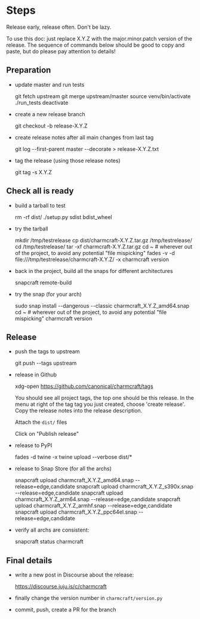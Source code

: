 # Steps

Release early, release often. Don't be lazy.

To use this doc: just replace X.Y.Z with the major.minor.patch version of
the release. The sequence of commands below should be good to copy and
paste, but do please pay attention to details!


## Preparation

- update master and run tests

    git fetch upstream
    git merge upstream/master
    source venv/bin/activate
    ./run_tests
    deactivate

- create a new release branch

    git checkout -b release-X.Y.Z

- create release notes after all main changes from last tag

    git log --first-parent master --decorate > release-X.Y.Z.txt

- tag the release (using those release notes)

    git tag -s X.Y.Z


## Check all is ready

- build a tarball to test

    rm -rf dist/
    ./setup.py sdist bdist_wheel

- try the tarball

    mkdir /tmp/testrelease
    cp dist/charmcraft-X.Y.Z.tar.gz /tmp/testrelease/
    cd /tmp/testrelease/
    tar -xf charmcraft-X.Y.Z.tar.gz
    cd ~  # wherever out of the project, to avoid any potential "file mispicking"
    fades -v -d file:///tmp/testrelease/charmcraft-X.Y.Z/ -x charmcraft version

- back in the project, build all the snaps for different architectures

    snapcraft remote-build

- try the snap (for your arch)

    sudo snap install --dangerous --classic charmcraft_X.Y.Z_amd64.snap
    cd ~  # wherever out of the project, to avoid any potential "file mispicking"
    charmcraft version


## Release

- push the tags to upstream

    git push --tags upstream

- release in Github

    xdg-open https://github.com/canonical/charmcraft/tags

    You should see all project tags, the top one should be this release.
    In the menu at right of the tag tag you just created, choose 'create
    release'. Copy the release notes into the release description.

    Attach the `dist/` files

    Click on "Publish release"

- release to PyPI

    fades -d twine -x twine upload --verbose dist/*

- release to Snap Store (for all the archs)

    snapcraft upload charmcraft_X.Y.Z_amd64.snap --release=edge,candidate
    snapcraft upload charmcraft_X.Y.Z_s390x.snap --release=edge,candidate
    snapcraft upload charmcraft_X.Y.Z_arm64.snap --release=edge,candidate
    snapcraft upload charmcraft_X.Y.Z_armhf.snap --release=edge,candidate
    snapcraft upload charmcraft_X.Y.Z_ppc64el.snap --release=edge,candidate

- verify all archs are consistent:

    snapcraft status charmcraft


## Final details

- write a new post in Discourse about the release:

    https://discourse.juju.is/c/charmcraft

- finally change the version number in `charmcraft/version.py`

- commit, push, create a PR for the branch
